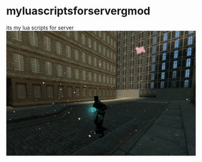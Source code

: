 # myluascriptsforservergmod
its my lua scripts for server
![image](https://github.com/Force2005/myluascriptsforservergmod/blob/main/petals.png?raw=true)
